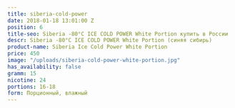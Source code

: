 ```yaml
---
title: siberia-cold-power
date: 2018-01-18 13:01:00 Z
position: 6
title-seo: Siberia -80°C ICE COLD POWER White Portion купить в России
descr: Siberia -80°C ICE COLD POWER White Portion (синяя сибирь)
product-name: Siberia Ice Cold Power White Portion
price: 450
image: "/uploads/siberia-cold-power-white-portion.jpg"
has_availability: false
gramm: 15
nicotine: 24
portions: 16-18
form: Порционный, влажный
---
```



